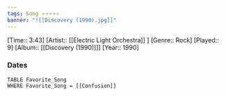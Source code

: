```yaml
---
tags: Song ⭐⭐⭐⭐⭐ 
banner: "![[Discovery (1990).jpg]]"
---
```

[Time:: 3:43]
[Artist:: [[Electric Light Orchestra]] ]
[Genre:: Rock]
[Played:: 9]
[Album:: [[Discovery (1990)]]]
[Year:: 1990]
### Dates
````dataview
TABLE Favorite_Song
WHERE Favorite_Song = [[Confusion]]
````